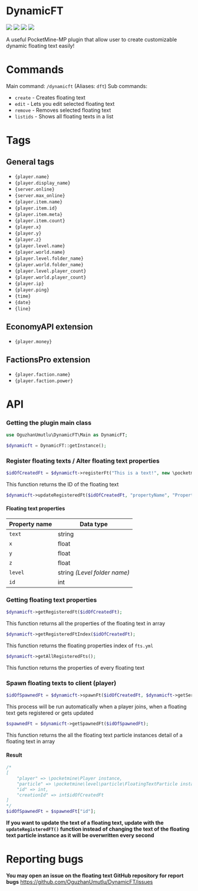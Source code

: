 
# DynamicFT
[![](https://poggit.pmmp.io/shield.state/DynamicFT)](https://poggit.pmmp.io/p/DynamicFT)
[![](https://poggit.pmmp.io/shield.api/DynamicFT)](https://poggit.pmmp.io/p/DynamicFT)
[![](https://poggit.pmmp.io/shield.dl.total/DynamicFT)](https://poggit.pmmp.io/p/DynamicFT)
[![](https://poggit.pmmp.io/shield.dl/DynamicFT)](https://poggit.pmmp.io/p/DynamicFT)

A useful PocketMine-MP plugin that allow user to create customizable dynamic floating text easily!

# Commands
Main command: `/dynamicft` (Aliases: `dft`)
Sub commands:
- `create` - Creates floating text
- `edit` - Lets you edit selected floating text
- `remove` - Removes selected floating text
- `listids` - Shows all floating texts in a list

# Tags

## General tags

- `{player.name}`
- `{player.display_name}`
- `{server.online}`
- `{server.max_online}`
- `{player.item.name}`
- `{player.item.id}`
- `{player.item.meta}`
- `{player.item.count}`
- `{player.x}`
- `{player.y}`
- `{player.z}`
- `{player.level.name}`
- `{player.world.name}`
- `{player.level.folder_name}`
- `{player.world.folder_name}`
- `{player.level.player_count}`
- `{player.world.player_count}`
- `{player.ip}`
- `{player.ping}`
- `{time}`
- `{date}`
- `{line}`

## EconomyAPI extension
- `{player.money}`

## FactionsPro extension
- `{player.faction.name}`
- `{player.faction.power}`

# API

### Getting the plugin main class

```php
use OguzhanUmutlu\DynamicFT\Main as DynamicFT;
```

```php
$dynamicft = DynamicFT::getInstance();
```

### Register floating texts / Alter floating text properties
```php
$idOfCreatedFt = $dynamicft->registerFt("This is a text!", new \pocketmine\level\Position(10, 50, 20, $dynamicft->getServer()->getLevelByName("levelName")));
```
This function returns the ID of the floating text

```php
$dynamicft->updateRegisteredFt($idOfCreatedFt, "propertyName", "Property data (mixed)");
```

#### Floating text properties
| Property name | Data type |
|--|--|
| `text` | string |
| `x` | float |
| `y` | float |
| `z` | float |
| `level` | string *(Level folder name)* |
| `id` | int |

### Getting floating text properties

```php
$dynamicft->getRegisteredFt($idOfCreatedFt);
```
This function returns all the properties of the floating text in array

```php
$dynamicft->getRegisteredFtIndex($idOfCreatedFt);
```
This function returns the floating properties index of `fts.yml`

```php
$dynamicft->getAllRegisteredFts();
```
This function returns the properties of every floating text

### Spawn floating texts to client (player)

```php
$idOfSpawnedFt = $dynamicft->spawnFt($idOfCreatedFt, $dynamicft->getServer()->getPlayer("aPlayerName"));
```
This process will be run automatically when a player joins, when a floating text gets registered or gets updated

```php
$spawnedFt = $dynamicft->getSpawnedFt($idOfSpawnedFt);
```
This function returns the all the floating text particle instances detail of a floating text in array

#### Result
```php
/*
[
	"player" => \pocketmine\Player instance,
	"particle" => \pocketmine\level\particle\FloatingTextParticle instance,
	"id" => int,
	"creationId" => int$idOfCreatedFt
]
*/
$idOfSpawnedFt = $spawnedFt["id"];
```

**If you want to update the text of a floating text, update with the `updateRegisteredFT()` function instead of changing the text of the floating text particle instance as it will be overwritten every second**

# Reporting bugs
**You may open an issue on the floating text GitHub repository for report bugs**
https://github.com/OguzhanUmutlu/DynamicFT/issues
